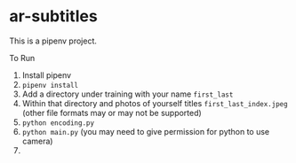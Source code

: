 # ar-subtitles

This is a pipenv project.

To Run
1. Install pipenv
2. `pipenv install`
3. Add a directory under training with your name `first_last`
4. Within that directory and photos of yourself titles `first_last_index.jpeg` (other file formats may or may not be supported)
4. `python encoding.py`
5. `python main.py` (you may need to give permission for python to use camera)
6. 
